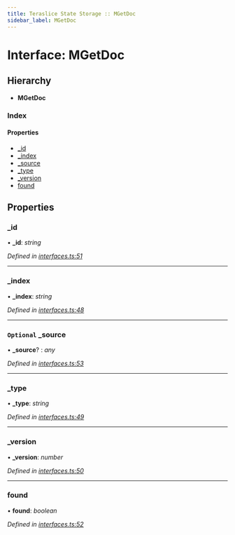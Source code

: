 ```yaml
---
title: Teraslice State Storage :: MGetDoc
sidebar_label: MGetDoc
---
```


# Interface: MGetDoc

## Hierarchy

* **MGetDoc**

### Index

#### Properties

* [_id](mgetdoc.md#_id)
* [_index](mgetdoc.md#_index)
* [_source](mgetdoc.md#optional-_source)
* [_type](mgetdoc.md#_type)
* [_version](mgetdoc.md#_version)
* [found](mgetdoc.md#found)

## Properties

###  _id

• **_id**: *string*

*Defined in [interfaces.ts:51](https://github.com/terascope/teraslice/blob/b0f73ab9/packages/teraslice-state-storage/src/interfaces.ts#L51)*

___

###  _index

• **_index**: *string*

*Defined in [interfaces.ts:48](https://github.com/terascope/teraslice/blob/b0f73ab9/packages/teraslice-state-storage/src/interfaces.ts#L48)*

___

### `Optional` _source

• **_source**? : *any*

*Defined in [interfaces.ts:53](https://github.com/terascope/teraslice/blob/b0f73ab9/packages/teraslice-state-storage/src/interfaces.ts#L53)*

___

###  _type

• **_type**: *string*

*Defined in [interfaces.ts:49](https://github.com/terascope/teraslice/blob/b0f73ab9/packages/teraslice-state-storage/src/interfaces.ts#L49)*

___

###  _version

• **_version**: *number*

*Defined in [interfaces.ts:50](https://github.com/terascope/teraslice/blob/b0f73ab9/packages/teraslice-state-storage/src/interfaces.ts#L50)*

___

###  found

• **found**: *boolean*

*Defined in [interfaces.ts:52](https://github.com/terascope/teraslice/blob/b0f73ab9/packages/teraslice-state-storage/src/interfaces.ts#L52)*

